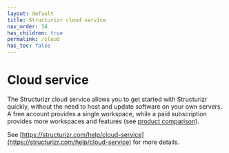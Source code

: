 ```yaml
---
layout: default
title: Structurizr cloud service
nav_order: 14
has_children: true
permalink: /cloud
has_toc: false
---
```


# Cloud service

The Structurizr cloud service allows you to get started with Structurizr quickly,
without the need to host and update software on your own servers.
A free account provides a single workspace, while a paid subscription provides more workspaces and features
(see [product comparison](/#comparison)).

See [https://structurizr.com/help/cloud-service](https://structurizr.com/help/cloud-service) for more details.